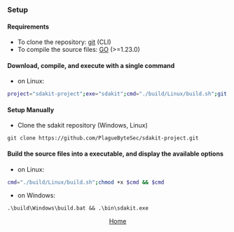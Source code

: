 ### Setup

#### Requirements

- To clone the repository: [git](https://git-scm.com/downloads) (CLI)
- To compile the source files: [GO](https://go.dev/doc/install) (>=1.23.0)

#### Download, compile, and execute with a single command

- on Linux:
```bash
project="sdakit-project";exe="sdakit";cmd="./build/Linux/build.sh";git clone "https://github.com/PlagueByteSec/$project.git" && cd $project && chmod +x $cmd && $cmd && ./bin/$exe
```

#### Setup Manually

- Clone the sdakit repository (Windows, Linux)

```
git clone https://github.com/PlagueByteSec/sdakit-project.git
```

#### Build the source files into a executable, and display the available options

- on Linux:
```bash
cmd="./build/Linux/build.sh";chmod +x $cmd && $cmd
```

- on Windows:
```
.\build\Windows\build.bat && .\bin\sdakit.exe
```

<div align="center">
<a href="https://plaguebytesec.github.io/sdakit-project">Home</a>
</div>